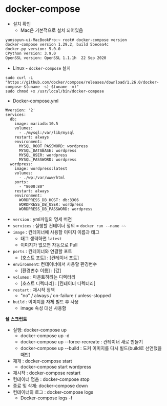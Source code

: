 # docker-compose

* 설치 확인
  * Mac은 기본적으로 설치 되어있음

```shell
yunsoyun-ui-MacBookPro:~ root# docker-compose version
docker-compose version 1.29.2, build 5becea4c
docker-py version: 5.0.0
CPython version: 3.9.0
OpenSSL version: OpenSSL 1.1.1h  22 Sep 2020
```



* Linux - `docker-compose` 설치

```markup
sudo curl -L "https://github.com/docker/compose/releases/download/1.26.0/docker-compose-$(uname -s)-$(uname -m)"
sudo chmod +x /usr/local/bin/docker-compose
```

* Docker-compose.yml

```shell
₩version: '2'
services:
  db:
    image: mariadb:10.5
    volumes:
      - ./mysql:/var/lib/mysql
    restart: always
    environment:
      MYSQL_ROOT_PASSWORD: wordpress
      MYSQL_DATABASE: wordpress
      MYSQL_USER: wordpress
      MYSQL_PASSWORD: wordpress
  wordpress:
    image: wordpress:latest
    volumes:
      - ./wp:/var/www/html
    ports:
      - "8000:80"
    restart: always
    environment:
      WORDPRESS_DB_HOST: db:3306
      WORDPRESS_DB_USER: wordpress
      WORDPRESS_DB_PASSWORD: wordpress
```

* `version` : yml파일의 명세 버전
* `services` : 실행할 컨테이너 정의 = `docker run --name ~~`
* `image` : 컨테이너에 사용할 이미지 이름과 태그
  * 태그 생략하면 `latest`
  * 이미지가 없으면 자동으로 Pull
* `ports` : 컨테이너와 연결할 포트
  * [호스트 포트] : [컨테이너 포트]
* `environment`: 컨테이너에서 사용할 환경변수
  * [환경변수 이름] : [값]
* `volumes` : 마운트하려는 디렉터리
  * [호스트 디렉터리] : [컨테이너 디렉터리]
* `restart` : 재시작 정책
  * "no" / always / on-failure / unless-stopped
* `build` : 이미지를 자체 빌드 후 사용
  * image 속성 대신 사용함

**쉘 스크립트**

- 실행: docker-compose up
  - docker-compose up -d
  - docker-compose up --force-recreate : 컨테이너 새로 만들기
  - docker-compose up --build : 도커 이미지를 다시 빌드(build로 선언했을 때만)
- 재개 : docker-compose start
  - docker-compose start wordpress
- 재시작 : docker-compose restart
- 컨테이너 멈춤 : docker-compose stop
- 종료 및 삭제: docker-compose down
- 컨테이너의 로그 : docker-compose logs
  - Docker-compose logs -f